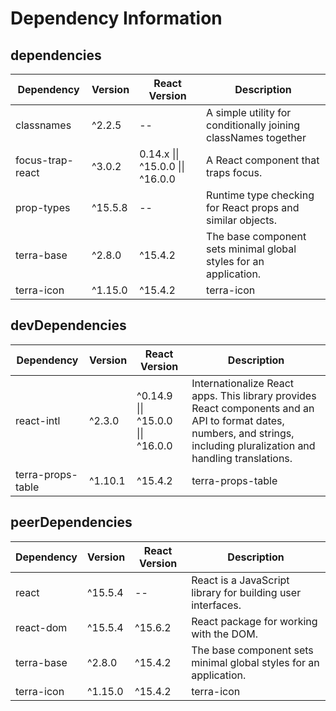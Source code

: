 # Dependency Information

## dependencies
| Dependency | Version | React Version | Description |
|-|-|-|-|
| classnames | ^2.2.5 | -- | A simple utility for conditionally joining classNames together |
| focus-trap-react | ^3.0.2 | 0.14.x \|\| ^15.0.0 \|\| ^16.0.0 | A React component that traps focus. |
| prop-types | ^15.5.8 | -- | Runtime type checking for React props and similar objects. |
| terra-base | ^2.8.0 | ^15.4.2 | The base component sets minimal global styles for an application. |
| terra-icon | ^1.15.0 | ^15.4.2 | terra-icon |

## devDependencies
| Dependency | Version | React Version | Description |
|-|-|-|-|
| react-intl | ^2.3.0 | ^0.14.9 \|\| ^15.0.0 \|\| ^16.0.0 | Internationalize React apps. This library provides React components and an API to format dates, numbers, and strings, including pluralization and handling translations. |
| terra-props-table | ^1.10.1 | ^15.4.2 | terra-props-table |

## peerDependencies
| Dependency | Version | React Version | Description |
|-|-|-|-|
| react | ^15.5.4 | -- | React is a JavaScript library for building user interfaces. |
| react-dom | ^15.5.4 | ^15.6.2 | React package for working with the DOM. |
| terra-base | ^2.8.0 | ^15.4.2 | The base component sets minimal global styles for an application. |
| terra-icon | ^1.15.0 | ^15.4.2 | terra-icon |
